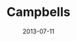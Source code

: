 ---
date: 2013-07-11
title: Campbells
categories: 
logo: campbells.png
www: http://www.campbellsoup.com
---